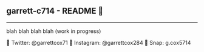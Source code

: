 ## garrett-c714 - README 🚀

---

blah blah blah blah (work in progress)

🐥 Twitter: @garrettcox71
📸 Instagram: @garrettcox284
👻 Snap: g.cox5714
